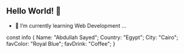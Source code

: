 ## Hello World! 👋
- 🌱 I’m currently learning Web Development ...

const info {
    Name: "Abdullah Sayed";
    Country: "Egypt";
    City: "Cairo";
    favColor: "Royal Blue";
    favDrink: "Coffee";
}

